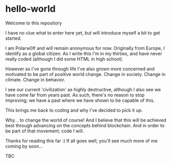 # hello-world
Welcome to this repository

I have no clue what to enter here yet, but will introduce myself a bit to get started.

I am Polarw0lf and will remain anonymous for now. 
Originally from Europe, I identify as a global citizen.
As I write this I'm in my thirties, and have never really coded (although I did some HTML in high school).

However as I've gone through life I've also grown more concerned and motivated to be part of positive world change.
Change in society.
Change in climate.
Change in behavior.

I see our current 'civilization' as highly destructive, although I also see we have come far from years past.
As such, there's no reason to stop improving; we have a past where we have shown to be capable of this.

This brings me back to coding and why I've decided to pick it up.

Why... to change the world of course!
And I believe that this will be achieved best through advancing on the concepts behind blockchain.
And in order to be part of that movement; code I will.

Thanks for reading this far :)
If all goes well, you'll see much more of me coming by soon...

TBC
